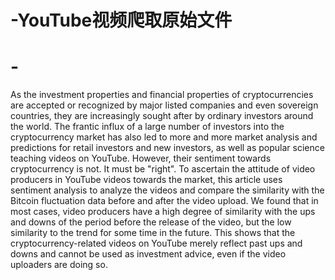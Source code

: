 # -YouTube视频爬取原始文件

# -
As the investment properties and financial properties of cryptocurrencies are accepted or recognized by major listed companies and even sovereign countries, they are increasingly sought after by ordinary investors around the world. The frantic influx of a large number of investors into the cryptocurrency market has also led to more and more market analysis and predictions for retail investors and new investors, as well as popular science teaching videos on YouTube. However, their sentiment towards cryptocurrency is not. It must be "right". To ascertain the attitude of video producers in YouTube videos towards the market, this article uses sentiment analysis to analyze the videos and compare the similarity with the Bitcoin fluctuation data before and after the video upload. We found that in most cases, video producers have a high degree of similarity with the ups and downs of the period before the release of the video, but the low similarity to the trend for some time in the future. This shows that the cryptocurrency-related videos on YouTube merely reflect past ups and downs and cannot be used as investment advice, even if the video uploaders are doing so.
